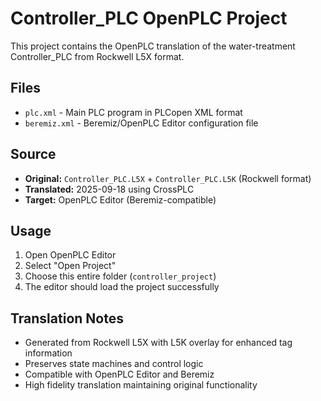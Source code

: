 # Controller_PLC OpenPLC Project

This project contains the OpenPLC translation of the water-treatment Controller_PLC from Rockwell L5X format.

## Files

- `plc.xml` - Main PLC program in PLCopen XML format
- `beremiz.xml` - Beremiz/OpenPLC Editor configuration file

## Source

- **Original:** `Controller_PLC.L5X` + `Controller_PLC.L5K` (Rockwell format)
- **Translated:** 2025-09-18 using CrossPLC
- **Target:** OpenPLC Editor (Beremiz-compatible)

## Usage

1. Open OpenPLC Editor
2. Select "Open Project"
3. Choose this entire folder (`controller_project`)
4. The editor should load the project successfully

## Translation Notes

- Generated from Rockwell L5X with L5K overlay for enhanced tag information
- Preserves state machines and control logic
- Compatible with OpenPLC Editor and Beremiz
- High fidelity translation maintaining original functionality
